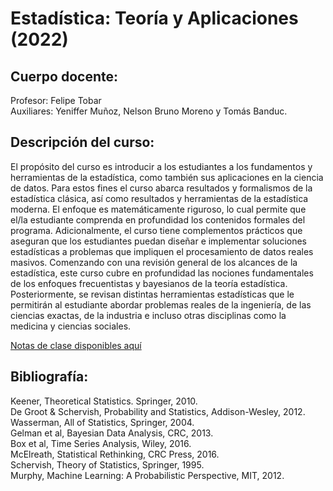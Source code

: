 # Estadística: Teoría y Aplicaciones (2022)

## Cuerpo docente:
Profesor: Felipe Tobar  
Auxiliares: Yeniffer Muñoz, Nelson Bruno Moreno y Tomás Banduc.


## Descripción del curso:
El propósito del curso es introducir a los estudiantes a los fundamentos y herramientas de la estadística, como también sus aplicaciones en la ciencia de datos. Para estos fines el curso abarca resultados y formalismos de la estadística clásica, así como resultados y herramientas de la estadística moderna. El enfoque es matemáticamente riguroso, lo cual permite que el/la estudiante comprenda en profundidad los contenidos formales del programa. Adicionalmente, el curso tiene complementos prácticos que aseguran que los estudiantes puedan diseñar e implementar soluciones estadísticas a problemas que impliquen el procesamiento de datos reales masivos. Comenzando con una revisión general de los alcances de la estadística, este curso cubre en profundidad las nociones fundamentales de los enfoques frecuentistas y bayesianos de la teoría estadística. Posteriormente, se revisan distintas herramientas estadísticas que le permitirán al estudiante abordar problemas reales de la ingeniería, de las ciencias exactas, de la industria e incluso otras disciplinas como la medicina y ciencias sociales.

[Notas de clase disponibles aquí](notas%20de%20clase.pdf)

## Bibliografía:
Keener, Theoretical Statistics. Springer, 2010.  
De Groot & Schervish, Probability and Statistics, Addison-Wesley, 2012.  
Wasserman, All of Statistics, Springer, 2004.  
Gelman et al, Bayesian Data Analysis, CRC, 2013.  
Box et al, Time Series Analysis, Wiley, 2016.  
McElreath, Statistical Rethinking, CRC Press, 2016.  
Schervish, Theory of Statistics, Springer, 1995.  
Murphy, Machine Learning: A Probabilistic Perspective, MIT, 2012.
